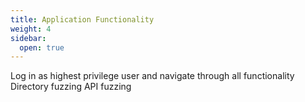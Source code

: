 ```yaml
---
title: Application Functionality
weight: 4
sidebar:
  open: true
---
```

Log in as highest privilege user and navigate through all functionality
Directory fuzzing
API fuzzing

